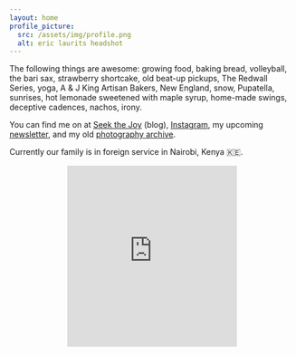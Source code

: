 ```yaml
---
layout: home
profile_picture:
  src: /assets/img/profile.png
  alt: eric laurits headshot
---
```


<p>
  The following things are awesome: growing food, baking bread, volleyball, the bari sax, strawberry shortcake, old beat-up pickups, The Redwall Series, yoga, A & J King Artisan Bakers, New England, snow, Pupatella, sunrises, hot lemonade sweetened with maple syrup, home-made swings, deceptive cadences, nachos, irony.
</p>

<p>
  You can find me on at <a href="https://www.seekthejoy.com" target="_blank">Seek the Joy</a> (blog), <a href="https://www.instagram.com/ericlaurits" target="_blank">Instagram</a>, my upcoming <a href="https://goseek.substack.com" target="_blank">newsletter</a>, and my old <a href="https://www.ericlaurits.popsy.site" target="_blank">photography archive</a>.
</p>
<p>
Currently our family is in foreign service in Nairobi, Kenya 🇰🇪.
</p>
<p align="center"><iframe src="https://goseek.substack.com/embed" width="300" height="320" style="border:1px solid #FFFFFF; background:white;" frameborder="0" scrolling="no"></iframe></p>
